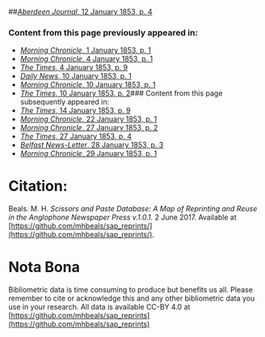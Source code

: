 ##[*Aberdeen Journal*, 12 January 1853, p. 4](https://mhbeals.github.io/sap_html/Aberdeen-Journal/Aberdeen-Journal-12-January-1853-p-4)

### Content from this page previously appeared in:
+ [*Morning Chronicle*, 1 January 1853, p. 1](https://mhbeals.github.io/sap_html/Morning-Chronicle/Morning-Chronicle-1-January-1853-p-1)
+ [*Morning Chronicle*, 4 January 1853, p. 1](https://mhbeals.github.io/sap_html/Morning-Chronicle/Morning-Chronicle-4-January-1853-p-1)
+ [*The Times*, 4 January 1853, p. 9](https://mhbeals.github.io/sap_html/The-Times/The-Times-4-January-1853-p-9)
+ [*Daily News*, 10 January 1853, p. 1](https://mhbeals.github.io/sap_html/Daily-News/Daily-News-10-January-1853-p-1)
+ [*Morning Chronicle*, 10 January 1853, p. 1](https://mhbeals.github.io/sap_html/Morning-Chronicle/Morning-Chronicle-10-January-1853-p-1)
+ [*The Times*, 10 January 1853, p. 2](https://mhbeals.github.io/sap_html/The-Times/The-Times-10-January-1853-p-2)### Content from this page subsequently appeared in:
+ [*The Times*, 14 January 1853, p. 9](https://mhbeals.github.io/sap_html/The-Times/The-Times-14-January-1853-p-9)
+ [*Morning Chronicle*, 22 January 1853, p. 1](https://mhbeals.github.io/sap_html/Morning-Chronicle/Morning-Chronicle-22-January-1853-p-1)
+ [*Morning Chronicle*, 27 January 1853, p. 2](https://mhbeals.github.io/sap_html/Morning-Chronicle/Morning-Chronicle-27-January-1853-p-2)
+ [*The Times*, 27 January 1853, p. 4](https://mhbeals.github.io/sap_html/The-Times/The-Times-27-January-1853-p-4)
+ [*Belfast News-Letter*, 28 January 1853, p. 3](https://mhbeals.github.io/sap_html/Belfast-News-Letter/Belfast-News-Letter-28-January-1853-p-3)
+ [*Morning Chronicle*, 29 January 1853, p. 1](https://mhbeals.github.io/sap_html/Morning-Chronicle/Morning-Chronicle-29-January-1853-p-1)
                    
# Citation: 

Beals. M. H. *Scissors and Paste Database: A Map of Reprinting and Reuse in the Anglophone Newspaper Press v.1.0.1.* 2 June 2017. Available at [https://github.com/mhbeals/sap_reprints/](https://github.com/mhbeals/sap_reprints/). 
                    
# Nota Bona

Bibliometric data is time consuming to produce but benefits us all. Please remember to cite or acknowledge this and any other bibliometric data you use in your research. All data is available CC-BY 4.0 at [https://github.com/mhbeals/sap_reprints](https://github.com/mhbeals/sap_reprints)